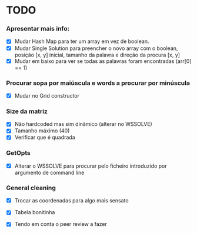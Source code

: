 # TODO

### Apresentar mais info:
 - [x] Mudar Hash Map para ter um array em vez de boolean.
 - [x] Mudar Single Solution para preencher o novo array com o boolean, posição [x, y] inicial, tamanho da palavra e direção da procura [x, y]
 - [x] Mudar em baixo para ver se todas as palavras foram encontradas (arr[0] == 1)

### Procurar sopa por maiúscula e words a procurar por minúscula
 - [x] Mudar no Grid constructor

### Size da matriz
 - [x] Não hardcoded mas sim dinâmico (alterar no WSSOLVE)
 - [x] Tamanho máximo (40)
 - [x] Verificar que é quadrada

### GetOpts
 - [x] Alterar o WSSOLVE para procurar pelo ficheiro introduzido por argumento de command line

### General cleaning 
 - [x] Trocar as coordenadas para algo mais sensato
 - [x] Tabela bonitinha
 - [x] Tendo em conta o peer review a fazer



 